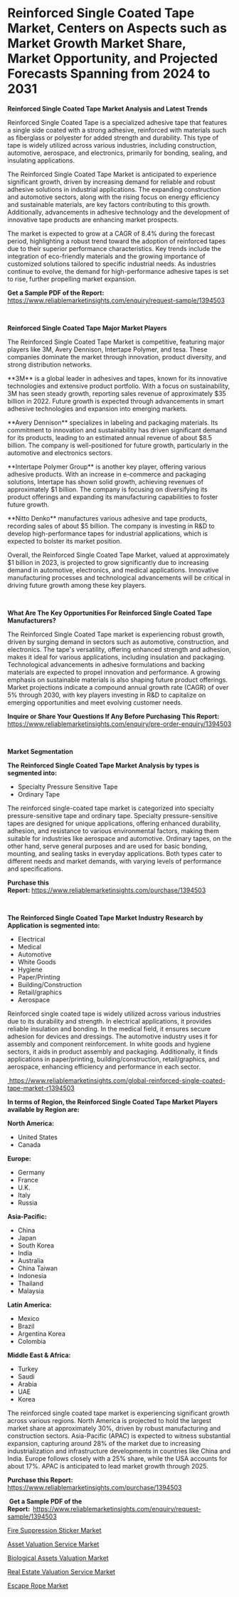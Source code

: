 <p><h1>Reinforced Single Coated Tape Market, Centers on Aspects such as Market Growth Market Share, Market Opportunity, and Projected Forecasts Spanning from 2024 to 2031</h1></p><p><strong>Reinforced Single Coated Tape Market Analysis and Latest Trends</strong></p>
<p><p>Reinforced Single Coated Tape is a specialized adhesive tape that features a single side coated with a strong adhesive, reinforced with materials such as fiberglass or polyester for added strength and durability. This type of tape is widely utilized across various industries, including construction, automotive, aerospace, and electronics, primarily for bonding, sealing, and insulating applications.</p><p>The Reinforced Single Coated Tape Market is anticipated to experience significant growth, driven by increasing demand for reliable and robust adhesive solutions in industrial applications. The expanding construction and automotive sectors, along with the rising focus on energy efficiency and sustainable materials, are key factors contributing to this growth. Additionally, advancements in adhesive technology and the development of innovative tape products are enhancing market prospects.</p><p>The market is expected to grow at a CAGR of 8.4% during the forecast period, highlighting a robust trend toward the adoption of reinforced tapes due to their superior performance characteristics. Key trends include the integration of eco-friendly materials and the growing importance of customized solutions tailored to specific industrial needs. As industries continue to evolve, the demand for high-performance adhesive tapes is set to rise, further propelling market expansion.</p></p>
<p><strong>Get a Sample PDF of the Report:&nbsp;</strong> <a href="https://www.reliablemarketinsights.com/enquiry/request-sample/1394503?utm_campaign=2004&utm_medium=2&utm_source=Github&utm_content=ia&utm_term=26122024&utm_id=reinforced-single-coated-tape">https://www.reliablemarketinsights.com/enquiry/request-sample/1394503</a></p>
<p>&nbsp;</p>
<p><strong>Reinforced Single Coated Tape Major Market Players</strong></p>
<p><p>The Reinforced Single Coated Tape Market is competitive, featuring major players like 3M, Avery Dennison, Intertape Polymer, and tesa. These companies dominate the market through innovation, product diversity, and strong distribution networks.</p><p>**3M** is a global leader in adhesives and tapes, known for its innovative technologies and extensive product portfolio. With a focus on sustainability, 3M has seen steady growth, reporting sales revenue of approximately $35 billion in 2022. Future growth is expected through advancements in smart adhesive technologies and expansion into emerging markets.</p><p>**Avery Dennison** specializes in labeling and packaging materials. Its commitment to innovation and sustainability has driven significant demand for its products, leading to an estimated annual revenue of about $8.5 billion. The company is well-positioned for future growth, particularly in the automotive and electronics sectors.</p><p>**Intertape Polymer Group** is another key player, offering various adhesive products. With an increase in e-commerce and packaging solutions, Intertape has shown solid growth, achieving revenues of approximately $1 billion. The company is focusing on diversifying its product offerings and expanding its manufacturing capabilities to foster future growth.</p><p>**Nitto Denko** manufactures various adhesive and tape products, recording sales of about $5 billion. The company is investing in R&D to develop high-performance tapes for industrial applications, which is expected to bolster its market position.</p><p>Overall, the Reinforced Single Coated Tape Market, valued at approximately $1 billion in 2023, is projected to grow significantly due to increasing demand in automotive, electronics, and medical applications. Innovative manufacturing processes and technological advancements will be critical in driving future growth among these key players.</p></p>
<p>&nbsp;</p>
<p><strong>What Are The Key Opportunities For Reinforced Single Coated Tape Manufacturers?</strong></p>
<p><p>The Reinforced Single Coated Tape market is experiencing robust growth, driven by surging demand in sectors such as automotive, construction, and electronics. The tape's versatility, offering enhanced strength and adhesion, makes it ideal for various applications, including insulation and packaging. Technological advancements in adhesive formulations and backing materials are expected to propel innovation and performance. A growing emphasis on sustainable materials is also shaping future product offerings. Market projections indicate a compound annual growth rate (CAGR) of over 5% through 2030, with key players investing in R&D to capitalize on emerging opportunities and meet evolving customer needs.</p></p>
<p><strong>Inquire or Share Your Questions If Any Before Purchasing This Report:</strong> <a href="https://www.reliablemarketinsights.com/enquiry/pre-order-enquiry/1394503?utm_campaign=2004&utm_medium=2&utm_source=Github&utm_content=ia&utm_term=26122024&utm_id=reinforced-single-coated-tape">https://www.reliablemarketinsights.com/enquiry/pre-order-enquiry/1394503</a></p>
<p>&nbsp;</p>
<p><strong>Market Segmentation</strong></p>
<p><strong>The Reinforced Single Coated Tape Market Analysis by types is segmented into:</strong></p>
<p><ul><li>Specialty Pressure Sensitive Tape</li><li>Ordinary Tape</li></ul></p>
<p><p>The reinforced single-coated tape market is categorized into specialty pressure-sensitive tape and ordinary tape. Specialty pressure-sensitive tapes are designed for unique applications, offering enhanced durability, adhesion, and resistance to various environmental factors, making them suitable for industries like aerospace and automotive. Ordinary tapes, on the other hand, serve general purposes and are used for basic bonding, mounting, and sealing tasks in everyday applications. Both types cater to different needs and market demands, with varying levels of performance and specifications.</p></p>
<p><strong>Purchase this Report:&nbsp;</strong><a href="https://www.reliablemarketinsights.com/purchase/1394503?utm_campaign=2004&utm_medium=2&utm_source=Github&utm_content=ia&utm_term=26122024&utm_id=reinforced-single-coated-tape">https://www.reliablemarketinsights.com/purchase/1394503</a></p>
<p>&nbsp;</p>
<p><strong>The Reinforced Single Coated Tape Market Industry Research by Application is segmented into:</strong></p>
<p><ul><li>Electrical</li><li>Medical</li><li>Automotive</li><li>White Goods</li><li>Hygiene</li><li>Paper/Printing</li><li>Building/Construction</li><li>Retail/graphics</li><li>Aerospace</li></ul></p>
<p><p>Reinforced single coated tape is widely utilized across various industries due to its durability and strength. In electrical applications, it provides reliable insulation and bonding. In the medical field, it ensures secure adhesion for devices and dressings. The automotive industry uses it for assembly and component reinforcement. In white goods and hygiene sectors, it aids in product assembly and packaging. Additionally, it finds applications in paper/printing, building/construction, retail/graphics, and aerospace, enhancing efficiency and performance in each sector.</p></p>
<p><a href="https://www.reliablemarketinsights.com/global-reinforced-single-coated-tape-market-r1394503?utm_campaign=2004&utm_medium=2&utm_source=Github&utm_content=ia&utm_term=26122024&utm_id=reinforced-single-coated-tape">&nbsp;https://www.reliablemarketinsights.com/global-reinforced-single-coated-tape-market-r1394503</a></p>
<p><strong>In terms of Region, the Reinforced Single Coated Tape Market Players available by Region are:</strong></p>
<p>
    <p> <strong> North America: </strong>
        <ul>
            <li>United States</li>
            <li>Canada</li>
        </ul>
        </p> 
    <p> <strong> Europe: </strong>
        <ul>
            <li>Germany</li>
            <li>France</li>
            <li>U.K.</li>
            <li>Italy</li>
            <li>Russia</li>
        </ul>
        </p> 
    <p> <strong> Asia-Pacific: </strong>
        <ul>
            <li>China</li>
            <li>Japan</li>
            <li>South Korea</li>
            <li>India</li>
            <li>Australia</li>
            <li>China Taiwan</li>
            <li>Indonesia</li>
            <li>Thailand</li>
            <li>Malaysia</li>
        </ul>
        </p> 
    <p> <strong> Latin America: </strong>
        <ul>
            <li>Mexico</li>
            <li>Brazil</li>
            <li>Argentina Korea</li>
            <li>Colombia</li>
        </ul>
        </p> 
    <p> <strong> Middle East & Africa: </strong>
        <ul>
            <li>Turkey</li>
            <li>Saudi</li>
            <li>Arabia</li>
            <li>UAE</li>
            <li>Korea</li>
        </ul>
    </p>
    </p>
<p><p>The reinforced single coated tape market is experiencing significant growth across various regions. North America is projected to hold the largest market share at approximately 30%, driven by robust manufacturing and construction sectors. Asia-Pacific (APAC) is expected to witness substantial expansion, capturing around 28% of the market due to increasing industrialization and infrastructure developments in countries like China and India. Europe follows closely with a 25% share, while the USA accounts for about 17%. APAC is anticipated to lead market growth through 2025.</p></p>
<p><strong>Purchase this Report: </strong><a href="https://www.reliablemarketinsights.com/purchase/1394503?utm_campaign=2004&utm_medium=2&utm_source=Github&utm_content=ia&utm_term=26122024&utm_id=reinforced-single-coated-tape">https://www.reliablemarketinsights.com/purchase/1394503</a></p>
<p>&nbsp;<strong>Get a Sample PDF of the Report:&nbsp;&nbsp;</strong><a href="https://www.reliablemarketinsights.com/enquiry/request-sample/1394503?utm_campaign=2004&utm_medium=2&utm_source=Github&utm_content=ia&utm_term=26122024&utm_id=reinforced-single-coated-tape">https://www.reliablemarketinsights.com/enquiry/request-sample/1394503</a></p>
<p><strong></strong></p>
<p><p><a href="https://www.linkedin.com/pulse/market-trends-fire-suppression-sticker-industry-current-kkmrc?utm_campaign=2004&utm_medium=2&utm_source=Github&utm_content=ia&utm_term=26122024&utm_id=reinforced-single-coated-tape">Fire Suppression Sticker Market</a></p><p><a href="https://www.linkedin.com/pulse/evaluating-asset-valuation-service-market-trends-growth-suode?utm_campaign=2004&utm_medium=2&utm_source=Github&utm_content=ia&utm_term=26122024&utm_id=reinforced-single-coated-tape">Asset Valuation Service Market</a></p><p><a href="https://www.linkedin.com/pulse/biological-assets-valuation-market-analysis-report-comprehensive-0amxe?utm_campaign=2004&utm_medium=2&utm_source=Github&utm_content=ia&utm_term=26122024&utm_id=reinforced-single-coated-tape">Biological Assets Valuation Market</a></p><p><a href="https://www.linkedin.com/pulse/dynamics-revenue-generation-real-estate-valuation-service-0lxle?utm_campaign=2004&utm_medium=2&utm_source=Github&utm_content=ia&utm_term=26122024&utm_id=reinforced-single-coated-tape">Real Estate Valuation Service Market</a></p><p><a href="https://www.linkedin.com/pulse/future-trends-competition-escape-rope-market-projected-nf5tc?utm_campaign=2004&utm_medium=2&utm_source=Github&utm_content=ia&utm_term=26122024&utm_id=reinforced-single-coated-tape">Escape Rope Market</a></p></p>